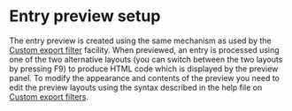 # Entry preview setup

The entry preview is created using the same mechanism as used by the [Custom export filter](CustomExports.html) facility. When previewed, an entry is processed using one of the two alternative layouts (you can switch between the two layouts by pressing F9) to produce HTML code which is displayed by the preview panel. To modify the appearance and contents of the preview you need to edit the preview layouts using the syntax described in the help file on [Custom export filters](CustomExports.html).
